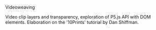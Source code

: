 Videoweaving


Video clip layers and transparency, exploration of P5.js API with DOM elements.
Elaboration on the '10Prints' tutorial by Dan Shiffman.
